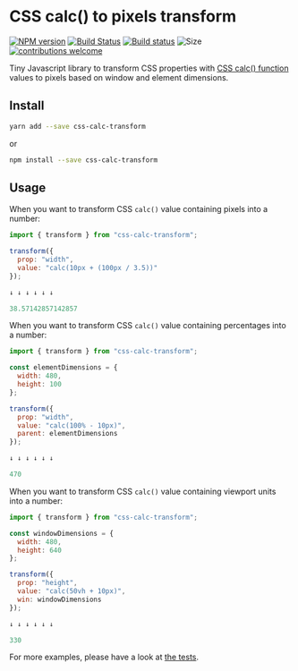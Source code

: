 # CSS calc() to pixels transform

[![NPM version](http://img.shields.io/npm/v/css-calc-transform.svg)](https://www.npmjs.org/package/css-calc-transform)
[![Build Status](https://travis-ci.org/kristerkari/css-calc-transform.svg?branch=master)](https://travis-ci.org/kristerkari/css-calc-transform)
[![Build status](https://ci.appveyor.com/api/projects/status/1y0weqkwsafh5fwq/branch/master?svg=true)](https://ci.appveyor.com/project/kristerkari/css-calc-transform/branch/master)
![Size](https://img.shields.io/bundlephobia/minzip/css-calc-transform.svg)
[![contributions welcome](https://img.shields.io/badge/contributions-welcome-brightgreen.svg?style=flat)](https://egghead.io/courses/how-to-contribute-to-an-open-source-project-on-github)

Tiny Javascript library to transform CSS properties with [CSS calc() function](https://developer.mozilla.org/en-US/docs/Web/CSS/calc) values to pixels based on window and element dimensions.

## Install

```sh
yarn add --save css-calc-transform
```

or

```sh
npm install --save css-calc-transform
```

## Usage

When you want to transform CSS `calc()` value containing pixels into a number:

```js
import { transform } from "css-calc-transform";

transform({
  prop: "width",
  value: "calc(10px + (100px / 3.5))"
});

↓ ↓ ↓ ↓ ↓ ↓

38.57142857142857
```

When you want to transform CSS `calc()` value containing percentages into a number:

```js
import { transform } from "css-calc-transform";

const elementDimensions = {
  width: 480,
  height: 100
};

transform({
  prop: "width",
  value: "calc(100% - 10px)",
  parent: elementDimensions
});

↓ ↓ ↓ ↓ ↓ ↓

470
```

When you want to transform CSS `calc()` value containing viewport units into a number:

```js
import { transform } from "css-calc-transform";

const windowDimensions = {
  width: 480,
  height: 640
};

transform({
  prop: "height",
  value: "calc(50vh + 10px)",
  win: windowDimensions
});

↓ ↓ ↓ ↓ ↓ ↓

330
```

For more examples, please have a look at [the tests](__tests__/index.spec.js).
